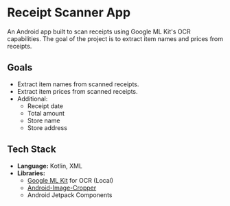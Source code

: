 # Receipt Scanner App

An Android app built to scan receipts using Google ML Kit's OCR capabilities. The goal of the project is to extract item names and prices from receipts.

## Goals
- Extract item names from scanned receipts.
- Extract item prices from scanned receipts.
- Additional: 
  - Receipt date
  - Total amount
  - Store name
  - Store address

## Tech Stack
- **Language:** Kotlin, XML
- **Libraries:**
  - [Google ML Kit](https://developers.google.com/ml-kit) for OCR (Local)
  - [Android-Image-Cropper](https://github.com/CanHub/Android-Image-Cropper)
  - Android Jetpack Components
